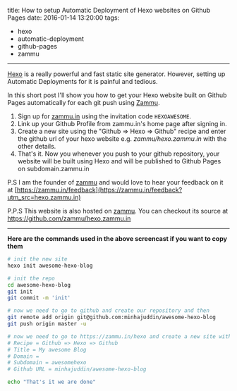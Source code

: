 title: How to setup Automatic Deployment of Hexo websites on Github Pages
date: 2016-01-14 13:20:00
tags:
  - hexo
  - automatic-deployment
  - github-pages
  - zammu
---


<link rel="stylesheet" type="text/css" href="/overrides.css" />
<link rel="stylesheet" type="text/css" href="/asciinema-player.css" />
<script src="/asciinema-player.js"></script>

[Hexo](https://hexo.io/) is a really powerful and fast static site generator. However, setting up Automatic Deployments for it is painful and tedious.

In this short post I'll show you how to get your Hexo website built on Github Pages automatically for each git push using [Zammu](https://zammu.in).

 1. Sign up for [zammu.in](https://zammu.in/hexo?invitation_code=HEXOAWESOME) using the invitation code `HEXOAWESOME`.
 2. Link up your Github Profile from zammu.in's home page after signing in.
 3. Create a new site using the "Github => Hexo => Github" recipe and enter the github url of your hexo website e.g. *zammu/hexo.zammu.in* with the other details.
 4. That's it. Now you whenever you push to your github repository, your website will be built using Hexo and will be published to Github Pages on subdomain.zammu.in

P.S I am the founder of [zammu](https://zammu.in/hexo?invitation_code=HEXOAWESOME) and would love to hear your feedback on it at [https://zammu.in/feedback](https://zammu.in/feedback?utm_src=hexo.zammu.in)

P.P.S This website is also hosted on [zammu](https://zammu.in/hexo). You can checkout its source at https://github.com/zammu/hexo.zammu.in

<div id="player-container"></div>
<script src='/load-player.js'></script>

- - -

**Here are the commands used in the above screencast if you want to copy them**

~~~bash
# init the new site
hexo init awesome-hexo-blog

# init the repo
cd awesome-hexo-blog
git init
git commit -m 'init'

# now we need to go to github and create our repository and then
git remote add origin git@github.com:minhajuddin/awesome-hexo-blog
git push origin master -u

# now we need to go to https://zammu.in/hexo and create a new site with the following  info
# Recipe = Github => Hexo => Github
# Title = My awesome Blog
# Domain =
# Subdomain = awesomehexo
# Github URL = minhajuddin/awesome-hexo-blog

echo "That's it we are done"
~~~
